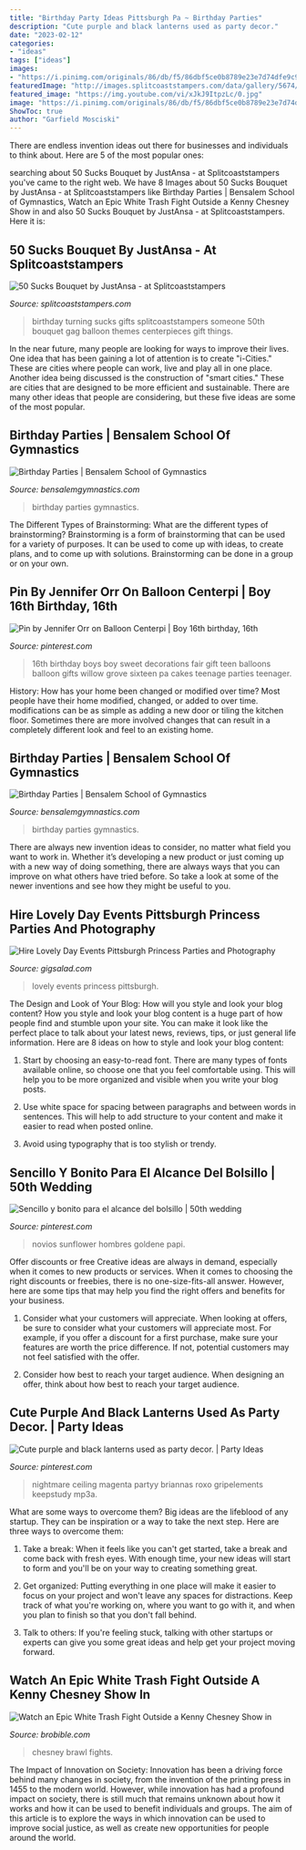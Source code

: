 ```yaml
---
title: "Birthday Party Ideas Pittsburgh Pa ~ Birthday Parties"
description: "Cute purple and black lanterns used as party decor."
date: "2023-02-12"
categories:
- "ideas"
tags: ["ideas"]
images:
- "https://i.pinimg.com/originals/86/db/f5/86dbf5ce0b8789e23e7d74dfe9c9b0c5.jpg"
featuredImage: "http://images.splitcoaststampers.com/data/gallery/5674/2009/10/24/sucks50b_by_JustAnsa.JPG"
featured_image: "https://img.youtube.com/vi/xJkJ9ItpzLc/0.jpg"
image: "https://i.pinimg.com/originals/86/db/f5/86dbf5ce0b8789e23e7d74dfe9c9b0c5.jpg"
ShowToc: true
author: "Garfield Mosciski"
---
```



There are endless invention ideas out there for businesses and individuals to think about. Here are 5 of the most popular ones:

	

		
searching about 50 Sucks Bouquet by JustAnsa - at Splitcoaststampers you've came to the right web. We have 8 Images about 50 Sucks Bouquet by JustAnsa - at Splitcoaststampers like Birthday Parties | Bensalem School of Gymnastics, Watch an Epic White Trash Fight Outside a Kenny Chesney Show in and also 50 Sucks Bouquet by JustAnsa - at Splitcoaststampers. Here it is:
		
    
## 50 Sucks Bouquet By JustAnsa - At Splitcoaststampers

<img loading=lazy src="http://images.splitcoaststampers.com/data/gallery/5674/2009/10/24/sucks50b_by_JustAnsa.JPG" onerror="this.onerror=null;this.src='https://tse2.mm.bing.net/th?id=OIP.gbkqGPu-BLqZyHNCIbut4AAAAA&amp;pid=15.1';" alt="50 Sucks Bouquet by JustAnsa - at Splitcoaststampers">

_Source: splitcoaststampers.com_

>birthday turning sucks gifts splitcoaststampers someone 50th bouquet gag balloon themes centerpieces gift things. 

	

In the near future, many people are looking for ways to improve their lives. One idea that has been gaining a lot of attention is to create "i-Cities." These are cities where people can work, live and play all in one place. Another idea being discussed is the construction of "smart cities." These are cities that are designed to be more efficient and sustainable. There are many other ideas that people are considering, but these five ideas are some of the most popular.

    
## Birthday Parties | Bensalem School Of Gymnastics

<img loading=lazy src="http://bensalemgymnastics.com/wp-content/uploads/2016/02/party-pic-768x1024.jpg" onerror="this.onerror=null;this.src='https://tse1.mm.bing.net/th?id=OIP.78jEEJc40tmAieCfDRrpBQHaJ4&amp;pid=15.1';" alt="Birthday Parties | Bensalem School of Gymnastics">

_Source: bensalemgymnastics.com_

>birthday parties gymnastics. 

	

The Different Types of Brainstorming: What are the different types of brainstorming?
Brainstorming is a form of brainstorming that can be used for a variety of purposes. It can be used to come up with ideas, to create plans, and to come up with solutions. Brainstorming can be done in a group or on your own.

    
## Pin By Jennifer Orr On Balloon Centerpi | Boy 16th Birthday, 16th

<img loading=lazy src="https://i.pinimg.com/originals/86/db/f5/86dbf5ce0b8789e23e7d74dfe9c9b0c5.jpg" onerror="this.onerror=null;this.src='https://tse1.mm.bing.net/th?id=OIP.QZHEx35MbVD0SPKauwrwCwHaJ4&amp;pid=15.1';" alt="Pin by Jennifer Orr on Balloon Centerpi | Boy 16th birthday, 16th">

_Source: pinterest.com_

>16th birthday boys boy sweet decorations fair gift teen balloons balloon gifts willow grove sixteen pa cakes teenage parties teenager. 

	

History: How has your home been changed or modified over time?
Most people have their home modified, changed, or added to over time. modifications can be as simple as adding a new door or tiling the kitchen floor. Sometimes there are more involved changes that can result in a completely different look and feel to an existing home.

    
## Birthday Parties | Bensalem School Of Gymnastics

<img loading=lazy src="http://bensalemgymnastics.com/wp-content/uploads/2016/02/party-pic.jpg" onerror="this.onerror=null;this.src='https://tse2.mm.bing.net/th?id=OIP.RAjgYnI0xSLWBM0xjEC50wHaJ4&amp;pid=15.1';" alt="Birthday Parties | Bensalem School of Gymnastics">

_Source: bensalemgymnastics.com_

>birthday parties gymnastics. 

	

There are always new invention ideas to consider, no matter what field you want to work in. Whether it’s developing a new product or just coming up with a new way of doing something, there are always ways that you can improve on what others have tried before. So take a look at some of the newer inventions and see how they might be useful to you.

    
## Hire Lovely Day Events Pittsburgh Princess Parties And Photography

<img loading=lazy src="https://s3.amazonaws.com/gigsalad_media/l/lovely_day_events_pittsburgh_princess_pa/559aaa9202530_480_sq" onerror="this.onerror=null;this.src='https://tse2.mm.bing.net/th?id=OIP.r8iFseHAicj3ThgrFSU_KgHaHa&amp;pid=15.1';" alt="Hire Lovely Day Events Pittsburgh Princess Parties and Photography">

_Source: gigsalad.com_

>lovely events princess pittsburgh. 

	

The Design and Look of Your Blog: How will you style and look your blog content?
How you style and look your blog content is a huge part of how people find and stumble upon your site. You can make it look like the perfect place to talk about your latest news, reviews, tips, or just general life information. Here are 8 ideas on how to style and look your blog content:
1. Start by choosing an easy-to-read font. There are many types of fonts available online, so choose one that you feel comfortable using. This will help you to be more organized and visible when you write your blog posts.

2. Use white space for spacing between paragraphs and between words in sentences. This will help to add structure to your content and make it easier to read when posted online.

3. Avoid using typography that is too stylish or trendy.

    
## Sencillo Y Bonito Para El Alcance Del Bolsillo | 50th Wedding

<img loading=lazy src="https://i.pinimg.com/736x/a4/a4/6b/a4a46bf939d3fd5e023343b2595363cc.jpg" onerror="this.onerror=null;this.src='https://tse4.mm.bing.net/th?id=OIP.MH7-219mw2qaPwt1wAoUrwHaNK&amp;pid=15.1';" alt="Sencillo y bonito para el alcance del bolsillo | 50th wedding">

_Source: pinterest.com_

>novios sunflower hombres goldene papi. 

	

Offer discounts or free
Creative ideas are always in demand, especially when it comes to new products or services. When it comes to choosing the right discounts or freebies, there is no one-size-fits-all answer. However, here are some tips that may help you find the right offers and benefits for your business.
1) Consider what your customers will appreciate. When looking at offers, be sure to consider what your customers will appreciate most. For example, if you offer a discount for a first purchase, make sure your features are worth the price difference. If not, potential customers may not feel satisfied with the offer.

2) Consider how best to reach your target audience. When designing an offer, think about how best to reach your target audience.

    
## Cute Purple And Black Lanterns Used As Party Decor. | Party Ideas

<img loading=lazy src="https://s-media-cache-ak0.pinimg.com/736x/6e/4d/2c/6e4d2c97178a1d11bcd944c7a650ace6.jpg" onerror="this.onerror=null;this.src='https://tse4.mm.bing.net/th?id=OIP.WLtQMLs4kygrM4enlWO1vwHaLH&amp;pid=15.1';" alt="Cute purple and black lanterns used as party decor. | Party Ideas">

_Source: pinterest.com_

>nightmare ceiling magenta partyy briannas roxo gripelements keepstudy mp3a. 

	

What are some ways to overcome them?
Big ideas are the lifeblood of any startup. They can be inspiration or a way to take the next step. Here are three ways to overcome them:
1) Take a break: When it feels like you can't get started, take a break and come back with fresh eyes. With enough time, your new ideas will start to form and you'll be on your way to creating something great.

2) Get organized: Putting everything in one place will make it easier to focus on your project and won't leave any spaces for distractions. Keep track of what you're working on, where you want to go with it, and when you plan to finish so that you don't fall behind.

3) Talk to others: If you're feeling stuck, talking with other startups or experts can give you some great ideas and help get your project moving forward.

    
## Watch An Epic White Trash Fight Outside A Kenny Chesney Show In

<img loading=lazy src="https://img.youtube.com/vi/xJkJ9ItpzLc/0.jpg" onerror="this.onerror=null;this.src='https://tse4.mm.bing.net/th?id=OIP.y4UX-L-LG0quXb9eu-z2RAHaFj&amp;pid=15.1';" alt="Watch an Epic White Trash Fight Outside a Kenny Chesney Show in">

_Source: brobible.com_

>chesney brawl fights. 

	

The Impact of Innovation on Society:
Innovation has been a driving force behind many changes in society, from the invention of the printing press in 1455 to the modern world. However, while innovation has had a profound impact on society, there is still much that remains unknown about how it works and how it can be used to benefit individuals and groups. The aim of this article is to explore the ways in which innovation can be used to improve social justice, as well as create new opportunities for people around the world.

